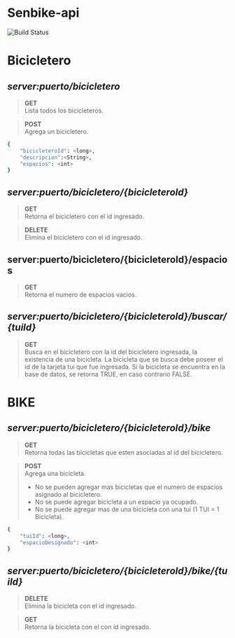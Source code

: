 # Senbike-api
![Build Status](https://66.media.tumblr.com/92bad2e4f58f7a89cbdb0689e7e56a83/6497e73f0aa1a381-13/s1280x1920/a7051af84cb644b74a5ea65f40c7cbe8cf5f2ba9.png)
# Bicicletero
 
## ***server:puerto/bicicletero***

> **GET** \
>Lista todos los bicicleteros.

>**POST** \
>Agrega un bicicletero.
```sh
{
    "bicicleteroId": <long>,
    "descripcion":<String>,
    "espacios": <int>
}
```
 
## ***server:puerto/bicicletero/{bicicleteroId}***

> **GET** \
> Retorna el bicicletero con el id ingresado.

> **DELETE** \
> Elimina el bicicletero con el id ingresado.

## server:puerto/bicicletero/{bicicleteroId}/espacios

> **GET** \
> Retorna el numero de espacios vacios.
  
## ***server:puerto/bicicletero/{bicicleteroId}/buscar/{tuiId}***
> **GET** \
> Busca en el bicicletero con la id del bicicletero ingresada, la existencia de una bicicleta.
 La bicicleta que se busca debe poseer el id de la tarjeta tui que fue ingresada. 
 Si la bicicleta se encuentra en la base de datos, se retorna TRUE, en caso contrario FALSE.

# BIKE
 
## ***server:puerto/bicicletero/{bicicleteroId}/bike***

> **GET** \
>Retorna todas las bicicletas que esten asociadas al id del bicicletero.

> **POST** \
>   Agrega una bicicleta. 
> - No se pueden agregar mas bicicletas que el numero de espacios asignado al bicicletero.
> - No se puede agregar bicicleta a un espacio ya ocupado.
> - No se puede agregar mas de una bicicleta con una tui (1 TUI = 1 Bicicleta).
```sh
{
    "tuiId": <long>,
    "espacioDesignado": <int>
}
```

 ## ***server:puerto/bicicletero/{bicicleteroId}/bike/{tuiId}***
 
> **DELETE** \
> Elimina la bicicleta con el id ingresado.

> **GET** \
> Retorna la bicicleta con el con id ingresado.


